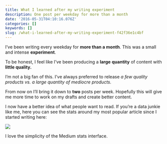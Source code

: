```yaml
---
title: What I learned after my writing experiment
description: One post per weekday for more than a month
date: '2016-05-31T04:10:16.076Z'
categories: []
keywords: []
slug: /what-i-learned-after-my-writing-experiment-f42f36e1c4bf
---
```


I’ve been writing every weekday for **more than a month**. This was a small and intense **experiment**.

To be honest, I feel like I’ve been producing a **large** **quantity** of content with **little quality.**

I’m not a big fan of this. I’ve always preferred to release _a few quality products vs. a large quantity of mediocre products._

From now on I’ll bring it down to **two** posts per week. Hopefully this will give me more time to work on my drafts and create better content.

I now have a better idea of what people want to read. If you’re a data junkie like me, here you can see the stats around my most popular article since I started writing here:

![](https://cdn-images-1.medium.com/max/800/1*A2HmLbtJBbplL_FnNBQSyQ.jpeg)

I love the simplicity of the Medium stats interface.
